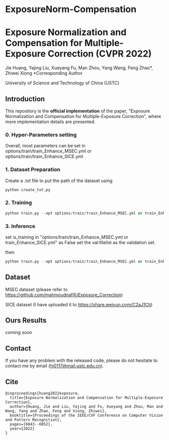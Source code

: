 # ExposureNorm-Compensation

# Exposure Normalization and Compensation for Multiple-Exposure Correction (CVPR 2022)

Jie Huang, Yajing Liu, Xueyang Fu, Man Zhou, Yang Wang, Feng Zhao*, Zhiwei Xiong
*Corresponding Author

University of Science and Technology of China (USTC)

## Introduction

This repository is the **official implementation** of the paper, "Exposure Normalization and Compensation for Multiple-Exposure Correction", where more implementation details are presented.

### 0. Hyper-Parameters setting

Overall, most parameters can be set in options/train/train_Enhance_MSEC.yml or options/train/train_Enhance_SICE.yml

### 1. Dataset Preparation

Create a .txt file to put the path of the dataset using 

```python
python create_txt.py
```

### 2. Training

```python
python train.py --opt options/train/train_Enhance_MSEC.yml or train_Enhance_SICE.yml
```


### 3. Inference

set is_training in "options/train/train_Enhance_MSEC.yml or train_Enhance_SICE.yml" as False
set the val:filelist as the validation set. 

then
```python
python train.py --opt options/train/train_Enhance_MSEC.yml or train_Enhance_SICE.yml
```

## Dataset 
MSEC dataset (please refer to https://github.com/mahmoudnafifi/Exposure_Correction)

SICE dataset (I have uploaded it to https://share.weiyun.com/C2aJ1Cti)

## Ours Results

coming soon


## Contact

If you have any problem with the released code, please do not hesitate to contact me by email (hj0117@mail.ustc.edu.cn).

## Cite

```
@inproceedings{huang2022exposure,
  title={Exposure Normalization and Compensation for Multiple-Exposure Correction},
  author={Huang, Jie and Liu, Yajing and Fu, Xueyang and Zhou, Man and Wang, Yang and Zhao, Feng and Xiong, Zhiwei},
  booktitle={Proceedings of the IEEE/CVF Conference on Computer Vision and Pattern Recognition},
  pages={6043--6052},
  year={2022}
}
```
